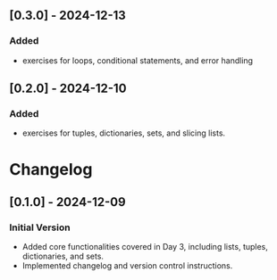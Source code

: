 ## [0.3.0] - 2024-12-13
### Added
- exercises for loops, conditional statements, and error handling


## [0.2.0] - 2024-12-10

### Added

- exercises for tuples, dictionaries, sets, and slicing lists.

# Changelog

## [0.1.0] - 2024-12-09

### Initial Version

- Added core functionalities covered in Day 3, including lists, tuples, dictionaries, and sets.
- Implemented changelog and version control instructions.
